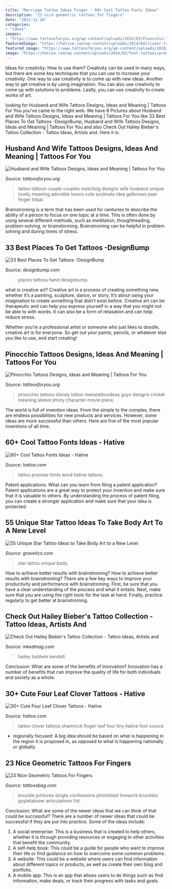 ```yaml
---
title: "Marriage Tattoo Ideas Finger : 60+ Cool Tattoo Fonts Ideas"
description: "23 nice geometric tattoos for fingers"
date: "2022-11-24"
categories:
- "ideas"
images:
- "https://www.tattoosforyou.org/wp-content/uploads/2016/03/Pinocchio-Tattoos.jpg"
featuredImage: "https://hative.com/wp-content/uploads/2014/04/clover-tattoos/32-green-shamrock-finger-tattoo.jpg"
featured_image: "https://www.tattoosforyou.org/wp-content/uploads/2018/01/Husband-and-Wife-Tattoos-Designs.jpg"
image: "https://hative.com/wp-content/uploads/2014/02/font-tattoos/promise-word-tattoo-idea-13.jpg"
---
```



Ideas for creativity: How to use them?
Creativity can be used in many ways, but there are some key techniques that you can use to increase your creativity. One way to use creativity is to come up with new ideas. Another way to get creative is by using imagination. You can also use creativity to come up with solutions to problems. Lastly, you can use creativity to create works of art.

	

		
looking for Husband and Wife Tattoos Designs, Ideas and Meaning | Tattoos For You you've came to the right web. We have 8 Pictures about Husband and Wife Tattoos Designs, Ideas and Meaning | Tattoos For You like 33 Best Places To Get Tattoos -DesignBump, Husband and Wife Tattoos Designs, Ideas and Meaning | Tattoos For You and also Check Out Hailey Bieber&#039;s Tattoo Collection - Tattoo Ideas, Artists and. Here it is:
		
    
## Husband And Wife Tattoos Designs, Ideas And Meaning | Tattoos For You

<img loading=lazy src="https://www.tattoosforyou.org/wp-content/uploads/2018/01/Husband-and-Wife-Tattoos-Designs.jpg" onerror="this.onerror=null;this.src='https://tse4.mm.bing.net/th?id=OIP.0QCy5OSKT9hXUcFGzPznVQHaJ4&amp;pid=15.1';" alt="Husband and Wife Tattoos Designs, Ideas and Meaning | Tattoos For You">

_Source: tattoosforyou.org_

>tattoo tattoos couple couples matching designs wife husband unique lovely meaning adorable lovers cute soulmate idea galknows paar finger tribal. 

	

Brainstroming is a term that has been used for centuries to describe the ability of a person to focus on one topic at a time. This is often done by using several different methods, such as meditation, thoughtreading, problem-solving, or brainstorming. Brainstroming can be helpful in problem solving and during times of stress.

    
## 33 Best Places To Get Tattoos -DesignBump

<img loading=lazy src="https://cdn.designbump.com/wp-content/uploads/2015/02/enhanced-buzz-30136-1393389869-16.jpg" onerror="this.onerror=null;this.src='https://tse3.mm.bing.net/th?id=OIP.Mfu0nAmG41_h4eO_HYlt1wHaLG&amp;pid=15.1';" alt="33 Best Places To Get Tattoos -DesignBump">

_Source: designbump.com_

>places tattoos hand designbump. 

	

what is creative art?
Creative art is a process of creating something new, whether it’s a painting, sculpture, dance, or story. It’s about using your imagination to create something that didn’t exist before. 
Creative art can be therapeutic and can help you express yourself in a way that you might not be able to with words. It can also be a form of relaxation and can help reduce stress. 

Whether you’re a professional artist or someone who just likes to doodle, creative art is for everyone. So get out your paints, pencils, or whatever else you like to use, and start creating!

    
## Pinocchio Tattoos Designs, Ideas And Meaning | Tattoos For You

<img loading=lazy src="https://www.tattoosforyou.org/wp-content/uploads/2016/03/Pinocchio-Tattoos.jpg" onerror="this.onerror=null;this.src='https://tse4.mm.bing.net/th?id=OIP.i6Dw7YBc9BJtVHRAj4ty4AHaJ4&amp;pid=15.1';" alt="Pinocchio Tattoos Designs, Ideas and Meaning | Tattoos For You">

_Source: tattoosforyou.org_

>pinocchio tattoos disney tattoo menstattooideas guys designs cricket meaning sleeve jiminy character movie piece. 

	

The world is full of invention ideas. From the simple to the complex, there are endless possibilities for new products and services. However, some ideas are more successful than others. Here are five of the most popular inventions of all time.

    
## 60+ Cool Tattoo Fonts Ideas - Hative

<img loading=lazy src="https://hative.com/wp-content/uploads/2014/02/font-tattoos/promise-word-tattoo-idea-13.jpg" onerror="this.onerror=null;this.src='https://tse3.mm.bing.net/th?id=OIP.VZtPGUvXQCzEU1hE8otduQHaE8&amp;pid=15.1';" alt="60+ Cool Tattoo Fonts Ideas - Hative">

_Source: hative.com_

>tattoo promise fonts word hative tattoos. 

	

Patent applications: What can you learn from filing a patent application?
Patent applications are a great way to protect your invention and make sure that it is valuable to others. By understanding the process of patent filing, you can create a stronger application and make sure that your idea is protected.

    
## 55 Unique Star Tattoo Ideas To Take Body Art To A New Level

<img loading=lazy src="https://www.gravetics.com/wp-content/uploads/2017/03/ink-startattoo-tattooed-doxxtattoo.jpg" onerror="this.onerror=null;this.src='https://tse3.mm.bing.net/th?id=OIP.EpXfBKtx18V55z9TKgEDUAHaHa&amp;pid=15.1';" alt="55 Unique Star Tattoo Ideas to Take Body Art to a New Level">

_Source: gravetics.com_

>star tattoo unique body. 

	

How to achieve better results with brainstroming?
How to achieve better results with brainstroming? There are a few key ways to improve your productivity and performance with brainstroming. First, be sure that you have a clear understanding of the process and what it entails. Next, make sure that you are using the right tools for the task at hand. Finally, practice regularly to get better at brainstroming.

    
## Check Out Hailey Bieber&#039;s Tattoo Collection - Tattoo Ideas, Artists And

<img loading=lazy src="https://www.inkedmag.com/.image/c_limit%2Ccs_srgb%2Cq_auto:good%2Cw_700/MTY4NDcwNTgwMjAxMjY4MzAw/8358923.png" onerror="this.onerror=null;this.src='https://tse2.mm.bing.net/th?id=OIP.ziNJ_Bk6lQ1iQhNYZewjmwHaNJ&amp;pid=15.1';" alt="Check Out Hailey Bieber&#039;s Tattoo Collection - Tattoo Ideas, Artists and">

_Source: inkedmag.com_

>hailey baldwin kendall. 

	

Conclusion: What are some of the benefits of Innovation?
Innovation has a number of benefits that can improve the quality of life for both individuals and society as a whole.

    
## 30+ Cute Four Leaf Clover Tattoos - Hative

<img loading=lazy src="https://hative.com/wp-content/uploads/2014/04/clover-tattoos/32-green-shamrock-finger-tattoo.jpg" onerror="this.onerror=null;this.src='https://tse1.mm.bing.net/th?id=OIP.P_QWWTqMZcOraC1o9ifEeQHaHa&amp;pid=15.1';" alt="30+ Cute Four Leaf Clover Tattoos - Hative">

_Source: hative.com_

>tattoo clover tattoos shamrock finger leaf four tiny hative foot source. 

	

- regionally focused: A big idea should be based on what is happening in the region it is proposed in, as opposed to what is happening nationally or globally.

    
## 23 Nice Geometric Tattoos For Fingers

<img loading=lazy src="https://www.tattoosbag.com/wp-content/uploads/2016/08/Geometric-Tattoo-9-FT113TB113.jpg" onerror="this.onerror=null;this.src='https://tse4.mm.bing.net/th?id=OIP.YvS4-a3P3YdOfG4Rt4T7yAHaJ4&amp;pid=15.1';" alt="23 Nice Geometric Tattoos For Fingers">

_Source: tattoosbag.com_

>knuckle jointures doigts confessions photoblast linework knuckles guyletatooer articulations fist. 

	

Conclusion: What are some of the newer ideas that we can think of that could be successful?
There are a number of newer ideas that could be successful if they are put into practice. Some of the ideas include: 
1. A social enterprise: This is a business that is created to help others, whether it is through providing resources or engaging in other activities that benefit the community. 
2. A self-help book: This could be a guide for people who want to improve their life or find guidance on how to overcome some common problems. 
3. A website: This could be a website where users can find information about different topics or products, as well as create their own blog and portfolio. 
4. A mobile app: This is an app that allows users to do things such as find information, make deals, or track their progress with tasks and goals.

